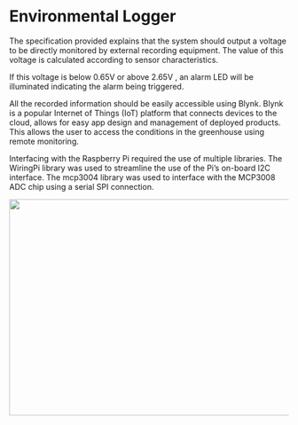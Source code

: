 # Environmental Logger

The specification provided explains that the system should output a voltage to be directly monitored by external recording equipment. The value of this voltage is calculated according to sensor characteristics.

If this voltage is below 0.65V or above 2.65V , an alarm LED will be illuminated indicating the alarm being triggered.

All the recorded information should be easily accessible using Blynk. Blynk is a popular Internet of Things (IoT) platform that connects devices to the cloud, allows for easy app design and management of deployed products. This allows the user to access the conditions in the greenhouse using remote monitoring.

Interfacing with the Raspberry Pi required the use of multiple libraries. The WiringPi library was used to streamline the use of the Pi’s on-board I2C interface. The mcp3004 library was used to interface with the MCP3008 ADC chip using a serial SPI connection.

<p align="center">
<img alt="" height="390" src="https://i.imgur.com/narxFsp.png" width="540">
</p>
